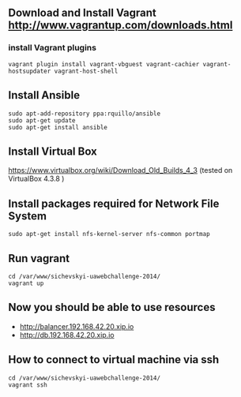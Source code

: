 
## Download and Install Vagrant http://www.vagrantup.com/downloads.html

### install Vagrant plugins

```
vagrant plugin install vagrant-vbguest vagrant-cachier vagrant-hostsupdater vagrant-host-shell
```

## Install Ansible

```
sudo apt-add-repository ppa:rquillo/ansible
sudo apt-get update
sudo apt-get install ansible
```

## Install Virtual Box

https://www.virtualbox.org/wiki/Download_Old_Builds_4_3 (tested on VirtualBox 4.3.8 )

## Install packages required for Network File System

```
sudo apt-get install nfs-kernel-server nfs-common portmap
```

## Run vagrant

```
cd /var/www/sichevskyi-uawebchallenge-2014/
vagrant up
```

## Now you should be able to use resources

- http://balancer.192.168.42.20.xip.io
- http://db.192.168.42.20.xip.io

## How to connect to virtual machine via ssh

```
cd /var/www/sichevskyi-uawebchallenge-2014/
vagrant ssh
```
